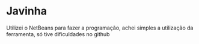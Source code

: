 # Javinha

Utilizei o NetBeans para fazer a programação, achei simples a utilização da ferramenta, só tive dificuldades no github